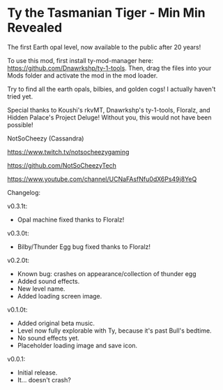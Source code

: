 # Ty the Tasmanian Tiger - Min Min Revealed
The first Earth opal level, now available to the public after 20 years!

To use this mod, first install ty-mod-manager here: https://github.com/Dnawrkshp/ty-1-tools. Then, drag the files into your Mods folder and activate the mod in the mod loader.

Try to find all the earth opals, bilbies, and golden cogs! I actually haven't tried yet.

Special thanks to Koushi's rkvMT, Dnawrkshp's ty-1-tools, Floralz, and Hidden Palace's Project Deluge! Without you, this would not have been possible!

NotSoCheezy (Cassandra)

https://www.twitch.tv/notsocheezygaming 

https://github.com/NotSoCheezyTech 

https://www.youtube.com/channel/UCNaFAsfNfu0dX6Ps49j8YeQ

Changelog:

v0.3.1t:

- Opal machine fixed thanks to Floralz!

v0.3.0t:

- Bilby/Thunder Egg bug fixed thanks to Floralz!

v0.2.0t:

- Known bug: crashes on appearance/collection of thunder egg
- Added sound effects.
- New level name.
- Added loading screen image.

v0.1.0t:

- Added original beta music.
- Level now fully explorable with Ty, because it's past Bull's bedtime.
- No sound effects yet.
- Placeholder loading image and save icon.

v0.0.1:

- Initial release.
- It... doesn't crash?
